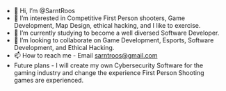 - 👋 Hi, I’m @SarntRoos
- 👀 I’m interested in Competitive First Person shooters, Game Development, Map Design, ethical hacking, and I like to exercise.
- 🌱 I’m currently studying to become a well diversed Software Developer.
- 💞️ I’m looking to collaborate on Game Development, Esports, Software Development, and Ethical Hacking.
- 📫 How to reach me - Email sarntroos@gmail.com
- Future plans - I will create my own Cybersecurity Software for the gaming industry and change the experience First Person Shooting games are experienced.  

<!---
SarntRoos/SarntRoos is a ✨ special ✨ repository because its `README.md` (this file) appears on your GitHub profile.
You can click the Preview link to take a look at your changes.
--->
